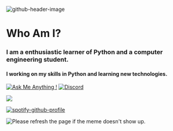 
![github-header-image](https://user-images.githubusercontent.com/75882114/216652304-b9820f71-5949-44ad-9b4a-2586db6bee28.png)
# Who Am I?
### I am a enthusiastic learner of Python and a computer engineering student.
#### I working on my skills in Python and learning new technologies.
[![Ask Me Anything !](https://img.shields.io/badge/Ask%20me-anything-1abc9c.svg)](https://GitHub.com/Naereen/ama)
[![Discord](https://badgen.net/badge/icon/discord?icon=discord&label)](https://https://discord.com/)

<picture>
<source 
  srcset="https://github-readme-stats.vercel.app/api?username=Yigitdagidir&show_icons=true&theme=shades-of-purple"
  media="(prefers-color-scheme: dark)"
/>
<source
  srcset="https://github-readme-stats.vercel.app/api?username=Yigitdagidir&show_icons=true"
  media="(prefers-color-scheme: light), (prefers-color-scheme: no-preference)"
/>
<img src="https://github-readme-stats.vercel.app/api?username=Yigitdagidir&show_icons=true" />
</picture>

[![spotify-github-profile](https://spotify-github-profile.vercel.app/api/view?uid=gtdagidir&cover_image=true&theme=default&show_offline=false&background_color=8c00ff&bar_color=d4ff00&bar_color_cover=false)](https://spotify-github-profile.vercel.app/api/view?uid=gtdagidir&redirect=true)

<img src='[URL](https://random-memer-1.yigitdagidir.repl.co)' title="Meme" alt="Please refresh the page if the meme doesn't show up.">
